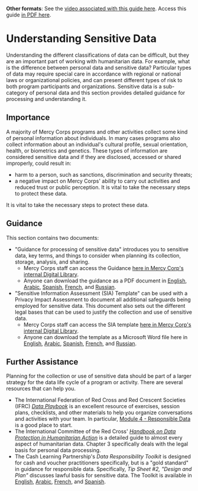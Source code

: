 **Other formats**: See the [video associated with this guide here](https://youtu.be/RrHIw10VW4I). Access this guide [in PDF here](http://dldocs.mercycorps.org/DPPSensitiveDataGuide.pdf).

# Understanding Sensitive Data
Understanding the different classifications of data can be difficult, but they are an important part of working with humanitarian data. For example, what is the difference between personal data and sensitive data? Particular types of data may require special care in accordance with regional or national laws or organizational policies, and can present different types of risk to both program participants and organizations. Sensitive data is a sub-category of personal data and this section provides detailed guidance for processing and understanding it.

## Importance
A majority of Mercy Corps programs and other activities collect some kind of personal information about individuals. In many cases programs also collect information about an individual's cultural profile, sexual orientation, health, or biometrics and genetics. These types of information are considered sensitive data and if they are disclosed, accessed or shared improperly, could result in:
- harm to a person, such as sanctions, discrimination and security threats;
- a negative impact on Mercy Corps' ability to carry out activities and reduced trust or public perception.
It is vital to take the necessary steps to protect these data.


It is vital to take the necessary steps to protect these data.

## Guidance
This section contains two documents:
- "Guidance for processing of sensitive data" introduces you to sensitive data, key terms, and things to consider when planning its collection, storage, analysis, and sharing.
  - Mercy Corps staff can access the Guidance [here in Mercy Corp's internal Digital Library](https://library.mercycorps.org/record/38516).
  - Anyone can download the guidance as a PDF document in [English](https://dldocs.mercycorps.org/SensitiveDataProcessingGuidance.pdf), [Arabic](https://dldocs.mercycorps.org/SensitiveDataGuidance-AR.pdf), [Spanish](https://dldocs.mercycorps.org/SensitiveDataGuidance-ES.pdf), [French](https://dldocs.mercycorps.org/SensitiveDataGuidance-FR.pdf), and [Russian](https://dldocs.mercycorps.org/SensitiveDataGuidance-RU.pdf).
- "Sensitive Information Assessment (SIA) Template" can be used with a Privacy Impact Assessment to document all additional safeguards being employed for sensitive data. This document also sets out the different legal bases that can be used to justify the collection and use of sensitive data.
  - Mercy Corps staff can access the SIA template [here in Mercy Corp's internal Digital Library](https://library.mercycorps.org/record/38611).
  - Anyone can download the template as a Microsoft Word file here in [English](http://dldocs.mercycorps.org/SensitiveInformationAssessmentTemplate.docx), [Arabic](http://dldocs.mercycorps.org/SensitiveInformationAssessmentTemplate-AR.docx), [Spanish](http://dldocs.mercycorps.org/SensitiveInformationAssessmentTemplate-ES.docx), [French](http://dldocs.mercycorps.org/SensitiveInformationAssessmentTemplate-FR.docx), and [Russian](http://dldocs.mercycorps.org/SensitiveInformationAssessmentTemplate-RU.docx).

## Further Assistance
Planning for the collection or use of sensitive data should be part of a larger strategy for the data life cycle of a program or activity. There are several resources that can help you.
- The International Federation of Red Cross and Red Crescent Societies (IFRC) [*Data Playbook*](https://preparecenter.org/toolkit/data-playbook-toolkit/) is an excellent resource of exercises, session plans, checklists, and other materials to help you organize conversations and activities with your team. In particular, [Module 4 - Responsible Data](https://preparecenter.org/responsible-data-data-playbook-beta/) is a good place to start.
- The International Committee of the Red Cross' [*Handbook on Data Protection in Humanitarian Action*](https://www.icrc.org/en/data-protection-humanitarian-action-handbook) is a detailed guide to almost every aspect of humanitarian data. Chapter 3 specifically deals with the legal basis for personal data processing.
- The Cash Learning Partnership's *Data Responsibility Toolkit* is designed for cash and voucher practitioners specifically, but is a "gold standard" in guidance for responsible data. Specifically, *Tip Sheet #2, "Design and Plan"* discusses lawful basis for sensitive data. The Toolkit is available in [English](https://www.calpnetwork.org/wp-content/uploads/2021/03/Data-Responsibility-Toolkit_A-guide-for-Cash-and-Voucher-Practitioners.pdf), [Arabic](https://www.calpnetwork.org/ar/publication/data-responsibility-toolkit-a-guide-for-cva-practitioners/), [French](https://www.calpnetwork.org/fr/publication/data-responsibility-toolkit-a-guide-for-cva-practitioners/), and [Spanish](https://www.calpnetwork.org/fr/publication/data-responsibility-toolkit-a-guide-for-cva-practitioners/).
